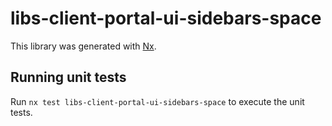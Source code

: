 # libs-client-portal-ui-sidebars-space

This library was generated with [Nx](https://nx.dev).

## Running unit tests

Run `nx test libs-client-portal-ui-sidebars-space` to execute the unit tests.
